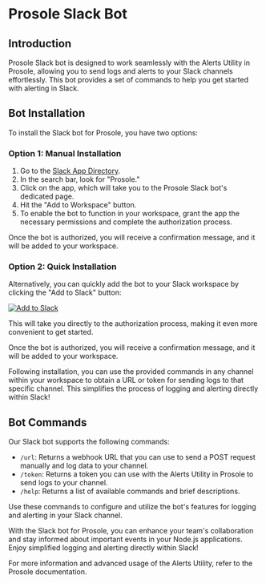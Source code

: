 # Prosole Slack Bot

## Introduction

Prosole Slack bot is designed to work seamlessly with the Alerts Utility in Prosole, allowing you to send logs and alerts to your Slack channels effortlessly. This bot provides a set of commands to help you get started with alerting in Slack.

## Bot Installation

To install the Slack bot for Prosole, you have two options:

### Option 1: Manual Installation

1. Go to the [Slack App Directory](https://slack.com/apps).
2. In the search bar, look for "Prosole."
3. Click on the app, which will take you to the Prosole Slack bot's dedicated page.
4. Hit the "Add to Workspace" button.
5. To enable the bot to function in your workspace, grant the app the necessary permissions and complete the authorization process.

Once the bot is authorized, you will receive a confirmation message, and it will be added to your workspace.

### Option 2: Quick Installation

Alternatively, you can quickly add the bot to your Slack workspace by clicking the "Add to Slack" button:

[![Add to Slack](https://platform.slack-edge.com/img/add_to_slack.png)](https://slack.com/oauth/v2/authorize?client_id=5993514621264.5983162910881&scope=app_mentions:read,channels:history,channels:join,channels:read,chat:write,chat:write.public,commands,groups:history,groups:read,mpim:read,users:read&user_scope=channels:history,channels:read,groups:history,groups:read)

This will take you directly to the authorization process, making it even more convenient to get started.

Once the bot is authorized, you will receive a confirmation message, and it will be added to your workspace.

Following installation, you can use the provided commands in any channel within your workspace to obtain a URL or token for sending logs to that specific channel. This simplifies the process of logging and alerting directly within Slack!

## Bot Commands

Our Slack bot supports the following commands:

- `/url`: Returns a webhook URL that you can use to send a POST request manually and log data to your channel.
- `/token`: Returns a token you can use with the Alerts Utility in Prosole to send logs to your channel.
- `/help`: Returns a list of available commands and brief descriptions.

Use these commands to configure and utilize the bot's features for logging and alerting in your Slack channel.

With the Slack bot for Prosole, you can enhance your team's collaboration and stay informed about important events in your Node.js applications. Enjoy simplified logging and alerting directly within Slack!

For more information and advanced usage of the Alerts Utility, refer to the Prosole documentation.
